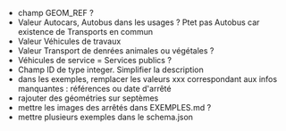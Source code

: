 - champ GEOM_REF ?
- Valeur Autocars, Autobus dans les usages ? Ptet pas Autobus car existence de Transports en commun
- Valeur Véhicules de travaux
- Valeur Transport de denrées animales ou végétales ?
- Véhicules de service = Services publics ?
- Champ ID de type integer. Simplifier la description
- dans les exemples, remplacer les valeurs xxx correspondant aux infos manquantes : références ou date d'arrêté
- rajouter des géométries sur septèmes
- mettre les images des arrêtés dans EXEMPLES.md ?
- mettre plusieurs exemples dans le schema.json
